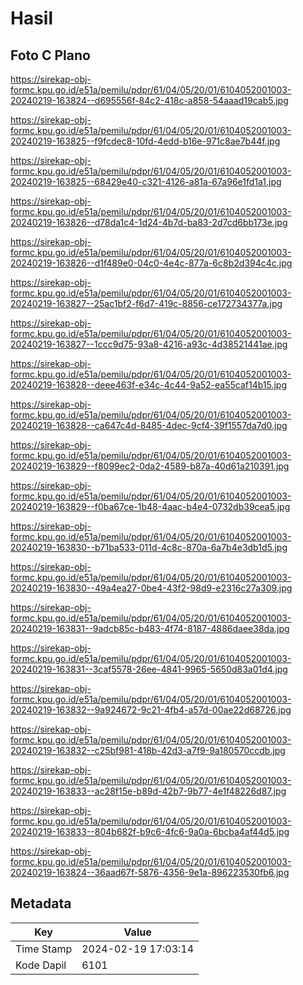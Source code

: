 # Hasil

## Foto C Plano

https://sirekap-obj-formc.kpu.go.id/e51a/pemilu/pdpr/61/04/05/20/01/6104052001003-20240219-163824--d695556f-84c2-418c-a858-54aaad19cab5.jpg

https://sirekap-obj-formc.kpu.go.id/e51a/pemilu/pdpr/61/04/05/20/01/6104052001003-20240219-163825--f9fcdec8-10fd-4edd-b16e-971c8ae7b44f.jpg

https://sirekap-obj-formc.kpu.go.id/e51a/pemilu/pdpr/61/04/05/20/01/6104052001003-20240219-163825--68429e40-c321-4126-a81a-67a96e1fd1a1.jpg

https://sirekap-obj-formc.kpu.go.id/e51a/pemilu/pdpr/61/04/05/20/01/6104052001003-20240219-163826--d78da1c4-1d24-4b7d-ba83-2d7cd6bb173e.jpg

https://sirekap-obj-formc.kpu.go.id/e51a/pemilu/pdpr/61/04/05/20/01/6104052001003-20240219-163826--d1f489e0-04c0-4e4c-877a-6c8b2d394c4c.jpg

https://sirekap-obj-formc.kpu.go.id/e51a/pemilu/pdpr/61/04/05/20/01/6104052001003-20240219-163827--25ac1bf2-f6d7-419c-8856-ce172734377a.jpg

https://sirekap-obj-formc.kpu.go.id/e51a/pemilu/pdpr/61/04/05/20/01/6104052001003-20240219-163827--1ccc9d75-93a8-4216-a93c-4d38521441ae.jpg

https://sirekap-obj-formc.kpu.go.id/e51a/pemilu/pdpr/61/04/05/20/01/6104052001003-20240219-163828--deee463f-e34c-4c44-9a52-ea55caf14b15.jpg

https://sirekap-obj-formc.kpu.go.id/e51a/pemilu/pdpr/61/04/05/20/01/6104052001003-20240219-163828--ca647c4d-8485-4dec-9cf4-39f1557da7d0.jpg

https://sirekap-obj-formc.kpu.go.id/e51a/pemilu/pdpr/61/04/05/20/01/6104052001003-20240219-163829--f8099ec2-0da2-4589-b87a-40d61a210391.jpg

https://sirekap-obj-formc.kpu.go.id/e51a/pemilu/pdpr/61/04/05/20/01/6104052001003-20240219-163829--f0ba67ce-1b48-4aac-b4e4-0732db39cea5.jpg

https://sirekap-obj-formc.kpu.go.id/e51a/pemilu/pdpr/61/04/05/20/01/6104052001003-20240219-163830--b71ba533-011d-4c8c-870a-6a7b4e3db1d5.jpg

https://sirekap-obj-formc.kpu.go.id/e51a/pemilu/pdpr/61/04/05/20/01/6104052001003-20240219-163830--49a4ea27-0be4-43f2-98d9-e2316c27a309.jpg

https://sirekap-obj-formc.kpu.go.id/e51a/pemilu/pdpr/61/04/05/20/01/6104052001003-20240219-163831--9adcb85c-b483-4f74-8187-4886daee38da.jpg

https://sirekap-obj-formc.kpu.go.id/e51a/pemilu/pdpr/61/04/05/20/01/6104052001003-20240219-163831--3caf5578-26ee-4841-9965-5650d83a01d4.jpg

https://sirekap-obj-formc.kpu.go.id/e51a/pemilu/pdpr/61/04/05/20/01/6104052001003-20240219-163832--9a924672-9c21-4fb4-a57d-00ae22d68726.jpg

https://sirekap-obj-formc.kpu.go.id/e51a/pemilu/pdpr/61/04/05/20/01/6104052001003-20240219-163832--c25bf981-418b-42d3-a7f9-9a180570ccdb.jpg

https://sirekap-obj-formc.kpu.go.id/e51a/pemilu/pdpr/61/04/05/20/01/6104052001003-20240219-163833--ac28f15e-b89d-42b7-9b77-4e1f48226d87.jpg

https://sirekap-obj-formc.kpu.go.id/e51a/pemilu/pdpr/61/04/05/20/01/6104052001003-20240219-163833--804b682f-b9c6-4fc6-9a0a-6bcba4af44d5.jpg

https://sirekap-obj-formc.kpu.go.id/e51a/pemilu/pdpr/61/04/05/20/01/6104052001003-20240219-163824--36aad67f-5876-4356-9e1a-896223530fb6.jpg


## Metadata

| Key        | Value               |
| ---------- | ------------------- |
| Time Stamp | 2024-02-19 17:03:14 |
| Kode Dapil | 6101                |



